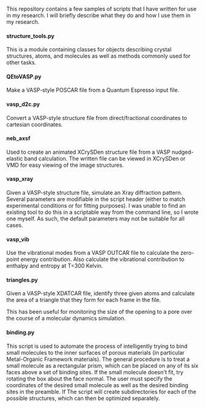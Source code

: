 This repository contains a few samples of scripts that I have written for use in my research.
I will briefly describe what they do and how I use them in my research.

#### structure_tools.py

This is a module containing classes for objects describing crystal structures, atoms, and molecules as well as methods commonly used for other tasks.

#### QEtoVASP.py

Make a VASP-style POSCAR file from a Quantum Espresso input file.

#### vasp_d2c.py

Convert a VASP-style structure file from direct/fractional coordinates to cartesian coordinates.

#### neb_axsf

Used to create an animated XCrySDen structure file from a VASP nudged-elastic band calculation. The written file can be viewed in XCrySDen or VMD for easy viewing of the image structures.

#### vasp_xray

Given a VASP-style structure file, simulate an Xray diffraction pattern. Several parameters are modifiable in the script header (either to match experimental conditions or for fitting purposes). I was unable to find an existing tool to do this in a scriptable way from the command line, so I wrote one myself. As such, the default parameters may not be suitable for all cases.

#### vasp_vib 

Use the vibrational modes from a VASP OUTCAR file to calculate the zero-point energy contribution. Also calculate the vibrational contribution to enthalpy and entropy at T=300 Kelvin.

#### triangles.py

Given a VASP-style XDATCAR file, identify three given atoms and calculate the area of a triangle that they form for each frame in the file.

This has been useful for monitoring the size of the opening to a pore over the course of a molecular dynamics simulation.

#### binding.py

This script is used to automate the process of intelligently trying to bind small molecules to the inner surfaces of porous materials (in particular Metal-Organic Framework materials). The general procedure is to treat a small molecule as a rectangular prism, which can be placed on any of its six faces above a set of binding sites. If the small molecule doesn't fit, try rotating the box about the face normal. The user must specify the coordinates of the desired small molecule as well as the desired binding sites in the preamble. If The script will create subdirectories for each of the possible structures, which can then be optimized separately.

